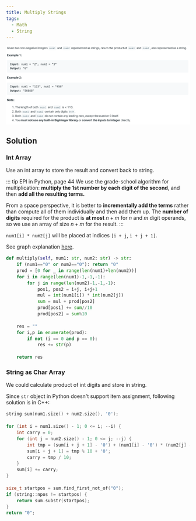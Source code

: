 ```yaml
---
title: Multiply Strings
tags:
  - Math
  - String
---
```


<img class="medium-zoom" src="/algo/multiply-strings.png" alt="https://leetcode.com/problems/multiply-strings">

## Solution

### Int Array

Use an int array to store the result and convert back to string.

::: tip EPI in Python, page 44
We use the grade-school algorithm for multiplication: **multiply the 1st number by each digit of the second**, and then **add all the resulting terms.**

From a space perspective, it is better to **incrementally add the terms** rather than compute all of them individually and then add them up. The **number of digits** required for the product is **at most** $n + m$ for $n$ and $m$ digit operands, so we use an array of size $n + m$ for the result.
:::

`num1[i] * num2[j]` will be placed at indices `[i + j`, `i + j + 1]`.

See graph explanation [here](https://leetcode.com/problems/multiply-strings/discuss/17605/Easiest-JAVA-Solution-with-Graph-Explanation).

```py
def multiply(self, num1: str, num2: str) -> str:
    if (num1=="0" or num2=="0"): return "0"
    prod = [0 for _ in range(len(num1)+len(num2))]
    for i in range(len(num1)-1,-1,-1):
        for j in range(len(num2)-1,-1,-1):
            pos1, pos2 = i+j, i+j+1
            mul = int(num1[i]) * int(num2[j])
            sum = mul + prod[pos2]
            prod[pos1] += sum//10
            prod[pos2] = sum%10

    res = ""
    for i,p in enumerate(prod):
        if not (i == 0 and p == 0):
            res += str(p)

    return res
```

### String as Char Array

We could calculate product of int digits and store in string.

Since `str` object in Python doesn't support item assignment, following solution is in C++:

```cpp
string sum(num1.size() + num2.size(), '0');

for (int i = num1.size() - 1; 0 <= i; --i) {
    int carry = 0;
    for (int j = num2.size() - 1; 0 <= j; --j) {
        int tmp = (sum[i + j + 1] - '0') + (num1[i] - '0') * (num2[j] - '0') + carry;
        sum[i + j + 1] = tmp % 10 + '0';
        carry = tmp / 10;
    }
    sum[i] += carry;
}

size_t startpos = sum.find_first_not_of("0");
if (string::npos != startpos) {
    return sum.substr(startpos);
}
return "0";
```
